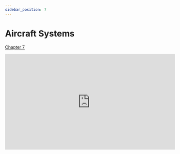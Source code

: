 ```yaml
---
sidebar_position: 7
---
```


# Aircraft Systems

[Chapter 7](https://www.faa.gov/sites/faa.gov/files/09_phak_ch7.pdf)

<iframe width="560" height="315" src="https://www.youtube-nocookie.com/embed/2zitBVVMIQU?si=-lBcDs15iajyTnv2" title="YouTube video player" frameBorder="0" allow="accelerometer; clipboard-write; encrypted-media; picture-in-picture; web-share; fullscreen" referrerPolicy="strict-origin-when-cross-origin" allowFullScreen></iframe>